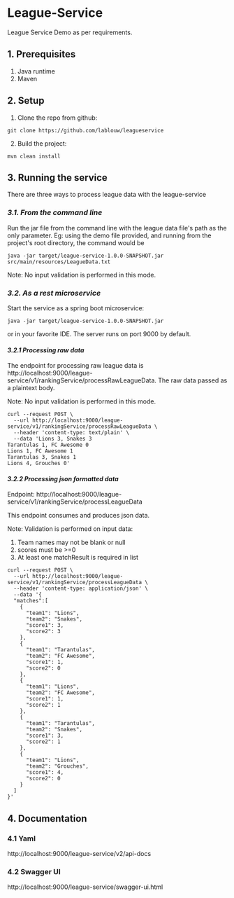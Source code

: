 # League-Service
League Service Demo as per requirements.

## **1. Prerequisites**

1. Java runtime
2. Maven

## **2. Setup**
    
1. Clone the repo from github:
```
git clone https://github.com/lablouw/leagueservice
```
2. Build the project:
```
mvn clean install
```

## **3. Running the service**
There are three ways to process league data with the league-service
### *3.1. From the command line*
Run the jar file from the command line with the league data file's path as the only parameter. Eg: using the demo file provided, and running from the project's root directory, the command would be
```
java -jar target/league-service-1.0.0-SNAPSHOT.jar src/main/resources/LeagueData.txt
```
Note: No input validation is performed in this mode.

### *3.2. As a rest microservice*
Start the service as a spring boot microservice:
```
java -jar target/league-service-1.0.0-SNAPSHOT.jar
```
or in your favorite IDE.
The server runs on port 9000 by default.

#### *3.2.1 Processing raw data*
The endpoint for processing raw league data is http://localhost:9000/league-service/v1/rankingService/processRawLeagueData. The raw data passed as a plaintext body.

Note: No input validation is performed in this mode.
```
curl --request POST \
  --url http://localhost:9000/league-service/v1/rankingService/processRawLeagueData \
  --header 'content-type: text/plain' \
  --data 'Lions 3, Snakes 3
Tarantulas 1, FC Awesome 0
Lions 1, FC Awesome 1
Tarantulas 3, Snakes 1
Lions 4, Grouches 0'
```

#### *3.2.2 Processing json formatted data*
Endpoint: http://localhost:9000/league-service/v1/rankingService/processLeagueData

This endpoint consumes and produces json data.

Note: Validation is performed on input data:
1. Team names may not be blank or null
2. scores must be >=0
3. At least one matchResult is required in list
```
curl --request POST \
  --url http://localhost:9000/league-service/v1/rankingService/processLeagueData \
  --header 'content-type: application/json' \
  --data '{
  "matches":[
    {
      "team1": "Lions",
      "team2": "Snakes",
      "score1": 3,
      "score2": 3
    },
    {
      "team1": "Tarantulas",
      "team2": "FC Awesome",
      "score1": 1,
      "score2": 0
    },
    {
      "team1": "Lions",
      "team2": "FC Awesome",
      "score1": 1,
      "score2": 1
    },
    {
      "team1": "Tarantulas",
      "team2": "Snakes",
      "score1": 3,
      "score2": 1
    },
    {
      "team1": "Lions",
      "team2": "Grouches",
      "score1": 4,
      "score2": 0
    }
  ]
}'
```

## **4. Documentation**
### **4.1 Yaml**
http://localhost:9000/league-service/v2/api-docs
### **4.2 Swagger UI**
http://localhost:9000/league-service/swagger-ui.html